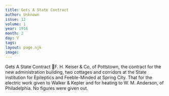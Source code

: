 ```yaml
---
title: Gets A State Contract
author: Unknown
issue: 12
volume: 1
year: 1916
month: 2
day: V
tags:
layout: page.njk
image:
---
```

Gets A State Contract F. H. Keiser & Co, of Pottstown, the contract for the new administration building, two cottages and corridors at the State institution for Epileptics and Feeble-Minded at Spring City. That for the electric work given to Walker & Kepler and for heating to W. M. Anderson, of Philadelphia. No figures were given out.
